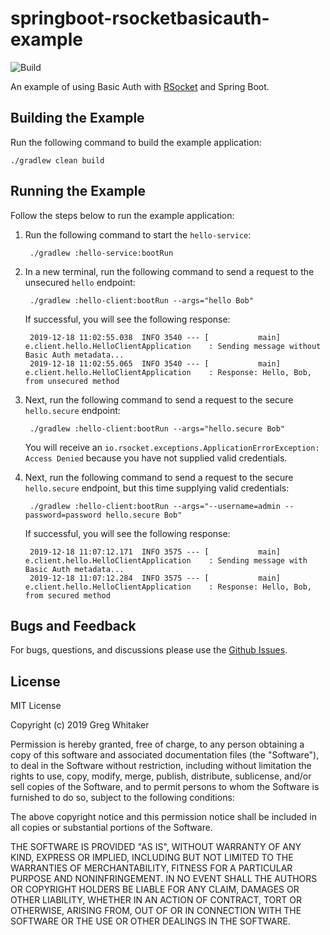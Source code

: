 # springboot-rsocketbasicauth-example
![Build](https://github.com/gregwhitaker/springboot-rsocketbasicauth-example/workflows/Build/badge.svg)

An example of using Basic Auth with [RSocket](http://rsocket.io) and Spring Boot.

## Building the Example
Run the following command to build the example application:

    ./gradlew clean build
    
## Running the Example
Follow the steps below to run the example application:

1. Run the following command to start the `hello-service`:

        ./gradlew :hello-service:bootRun
        
2. In a new terminal, run the following command to send a request to the unsecured `hello` endpoint:

        ./gradlew :hello-client:bootRun --args="hello Bob"
        
    If successful, you will see the following response:
    
        2019-12-18 11:02:55.038  INFO 3540 --- [           main] e.client.hello.HelloClientApplication    : Sending message without Basic Auth metadata...
        2019-12-18 11:02:55.065  INFO 3540 --- [           main] e.client.hello.HelloClientApplication    : Response: Hello, Bob, from unsecured method
        
3. Next, run the following command to send a request to the secure `hello.secure` endpoint:

        ./gradlew :hello-client:bootRun --args="hello.secure Bob"
        
    You will receive an `io.rsocket.exceptions.ApplicationErrorException: Access Denied` because you have not supplied valid credentials.
   
4. Next, run the following command to send a request to the secure `hello.secure` endpoint, but this time supplying valid credentials:

        ./gradlew :hello-client:bootRun --args="--username=admin --password=password hello.secure Bob"
        
    If successful, you will see the following response:

        2019-12-18 11:07:12.171  INFO 3575 --- [           main] e.client.hello.HelloClientApplication    : Sending message with Basic Auth metadata...
        2019-12-18 11:07:12.284  INFO 3575 --- [           main] e.client.hello.HelloClientApplication    : Response: Hello, Bob, from secured method

## Bugs and Feedback
For bugs, questions, and discussions please use the [Github Issues](https://github.com/gregwhitaker/springboot-rsocketbasicauth-example/issues).

## License
MIT License

Copyright (c) 2019 Greg Whitaker

Permission is hereby granted, free of charge, to any person obtaining a copy
of this software and associated documentation files (the "Software"), to deal
in the Software without restriction, including without limitation the rights
to use, copy, modify, merge, publish, distribute, sublicense, and/or sell
copies of the Software, and to permit persons to whom the Software is
furnished to do so, subject to the following conditions:

The above copyright notice and this permission notice shall be included in all
copies or substantial portions of the Software.

THE SOFTWARE IS PROVIDED "AS IS", WITHOUT WARRANTY OF ANY KIND, EXPRESS OR
IMPLIED, INCLUDING BUT NOT LIMITED TO THE WARRANTIES OF MERCHANTABILITY,
FITNESS FOR A PARTICULAR PURPOSE AND NONINFRINGEMENT. IN NO EVENT SHALL THE
AUTHORS OR COPYRIGHT HOLDERS BE LIABLE FOR ANY CLAIM, DAMAGES OR OTHER
LIABILITY, WHETHER IN AN ACTION OF CONTRACT, TORT OR OTHERWISE, ARISING FROM,
OUT OF OR IN CONNECTION WITH THE SOFTWARE OR THE USE OR OTHER DEALINGS IN THE
SOFTWARE.
